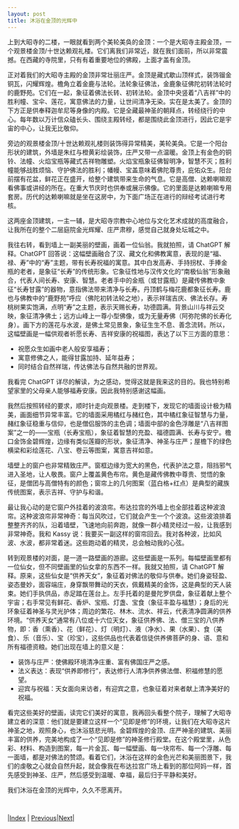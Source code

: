 ```yaml
---
layout: post
title: 沐浴在金顶的光辉中
---
```


上到大昭寺的二楼，一眼就看到两个美轮美奂的金顶：一个是大昭寺主殿金顶，一个观景楼金顶/十世达赖观礼楼。它们离我们非常近，就在我们面前，所以非常震撼。在西藏的寺院里，只有有着重要地位的佛殿，上面才盖有金顶。

正对着我们的大昭寺主殿的金顶非常壮丽庄严。金顶是藏式歇山顶样式，装饰镏金铜瓦，闪耀辉煌。檐角立着金鹿与法轮。法轮象征佛法，金鹿象征佛陀初转法轮时的鹿野苑。它们在一起，象征着佛法长转、初转法轮。金顶中央竖着“八吉祥”中的胜利幢、宝伞、莲花，寓意佛法的力量，让世间清净无染。实在是太美了。金顶的下方正是供奉释迦牟尼等身像的内殿。它是全藏最神圣的朝拜点，转经绕行的中心。每年数以万计信众磕长头、围绕主殿转经，都是围绕此金顶进行，因此它是宇宙的中心，让我无比敬仰。

旁边的观景楼金顶/十世达赖观礼楼则装饰得异常精美，美轮美奂。它是一个阳台形状的建筑，外墙是朱红与橙黄彩绘装饰，庄严又带一点温暖。金顶上有金色的铜铃、法幢、火焰宝瓶等藏式吉祥物雕塑。火焰宝瓶象征佛智明净，智慧不灭；胜利幢能够战胜烦恼、守护佛法的胜利；幡幔、宝盖意味着佛陀尊贵，庇佑众生。阳台前摆有花盆，鲜花正在盛开，给整个建筑带来生命的气息。它是高僧、达赖喇嘛观看佛事或讲经的所在。在重大节庆时也供奉或展示佛像。它的里面是达赖喇嘛专用套房。历代的达赖喇嘛就是坐在这房中，为下面广场正在进行的辩经考试进行考核。

这两座金顶建筑，一主一辅，是大昭寺宗教中心地位与文化艺术成就的高度融合，让我所在的整个二层庭院金光辉耀、庄严肃穆，感觉自己就身处坛城之中。

我往右转，看到墙上一副美丽的壁画，画着一位仙翁。我就拍照，请 ChatGPT 解释。ChatGPT 回答说：这幅壁画融合了汉、藏文化和佛教寓意，表现的是“福、禄、寿”中的“寿”主题，带有长寿祝福的寓意。其中白发高寿、手持拐杖、手捧金瓶的老者，是象征“长寿”的传统形象。它象征性地与汉传文化的“南极仙翁”形象融合，代表人间长寿、安康、智慧。老者手中的金瓶（或甘露瓶）是藏传佛教中象征“长寿甘露”的器物，意指佛法带来清净与长寿。丹顶鹤与梅花鹿都象征长寿。鹿也与佛教中的“鹿野苑”呼应（佛陀初转法轮之地），表示祥瑞吉庆、佛法长存。寿桃树果实饱满，点明“寿”之主题，表示天赐长寿，功德圆满。背景山川与祥云交映，象征清净佛土；远方山峰上一尊小型佛像，或为无量寿佛（阿弥陀佛的长寿化身）。画下方的莲花与水波，是佛土常见景象，象征生生不息、善念流转。所以，这幅壁画是一幅供观者祈愿长寿、吉祥安康的祝福图，表达了以下三方面的意思：
* 祝愿众生如画中老人般安享福寿；
* 寓意修佛之人，能得甘露加持、延年益寿；
* 同时结合自然祥瑞，传达佛法与自然共融的世界观。

我看完 ChatGPT 详尽的解读，为之感动，觉得这就是我来这的目的。我也特别希望家里的父母亲人能够福寿安康。因此我特别感谢这幅画。

我然后按照转经的要求，顺时针走向观景楼。走到楼下，发现它的墙面设计极为精美，画面细节异常丰富。它的墙面采用橘红与赭红色，其中橘红象征智慧与力量，赭红象征稳重与信仰，也是僧侣服饰的主色调；墙面中部的金色浮雕是“八吉祥图案”之一的——宝瓶（长寿宝瓶），象征着智慧的充盈、福德圆满、长寿与安宁。檐口金饰金碧辉煌，边缘有类似莲瓣的形状，象征清净、神圣与庄严；屋檐下的绿色横梁和彩绘莲花、八宝、卷云等图案，寓意吉祥如意。

墙壁上的窗户也非常精致庄严。窗框边缘为宽大的黑色，代表护法之意，阻挡邪气进入圣地，让人敬畏。窗户上覆盖黄色布帘。黄色是藏传佛教中尊贵、觉悟的象征，是僧团与高僧特有的颜色；窗帘上的几何图案（蓝白格+红点）是典型的藏族传统图案，表示吉祥、守护与和谐。

最让我心动的是它窗户外挂着的波浪帘。布达拉宫的外墙上也全部挂着这种波浪帘。这种波浪帘非常神奇：每当风吹过，它们就会产生一个个波浪。这些波浪排着整整齐齐的队，沿着墙壁，飞速地向前奔跑，就像一群小精灵经过一般，让我感到非常神奇。我和 Kassy 说：我要买一副这样的窗帘回去。我对各种波，比如风波、水波，都非常着迷。这些跑动着的精灵，总会触动我的心弦。

转到观景楼的对面，是一道一路壁画的游廊。这些壁画是一系列。每幅壁画里都有一位仙女，但不同壁画里的仙女拿的东西不一样。我就又拍照，请 ChatGPT 解释。原来，这些仙女是“供养天女”，象征着对佛法的敬仰与供奉。她们身姿轻盈、姿态曼妙，面容端庄，身穿飘带舞动的天衣，佩戴精美的金饰，这是典型的天人装束。她们手执供品，赤足踏在莲台上。左手托着的是曼陀罗供盘，象征着献上整个宇宙；右手常见有鲜花、香炉、宝瓶、灯盏、宝食（象征丰盈与福慧）；身后的光环象征着神圣与灵光护体；周边的繁花、林木、流水、祥云，代表清净圆满的供养环境。“供养天女”通常有八位或十六位天女，象征供养佛、法、僧三宝的八供养物，即：香（熏香）、花（鲜花）、灯（明灯）、液（净水）、果（水果）、食（美食）、乐（音乐）、宝（珍宝），这些供品也代表着信徒供养佛菩萨的身、语、意和所有福德资粮。她们出现在墙上的意义是：
* 装饰与庄严：使佛殿环境清净庄重、富有佛国庄严之感。
* 法义表达：表现“供养即修行”，表达修行人清净供养佛法僧、积福修慧的愿望。
* 迎宾与祝福：天女面向来访者，有迎宾之意，也象征着对来者献上清净美好的祝福。

看完这些美好的壁画，读完它们美好的寓意，我再回头看整个院子，理解了大昭寺建立者的深意：他们就是要建立这样一个“见即是修”的环境，让我们在大昭寺这片神圣之地，观照身心，也沐浴慈悲光明。金碧辉煌的金顶、庄严神圣的建筑、美丽丰富的供养，完美地构成了一个“见即是修”的神圣修行殿堂。在这个殿堂里，从色彩、材料、构造到图案，每一片金瓦、每一幅壁画、每一块帘布、每一个浮雕、每一面墙，都是对佛法的赞颂。看着它们，沐浴在这样的金色光芒和美丽图景下，我们的虔敬之心就会自然升起，就会像我在布达拉宫广场上看到的那位阿妈一样，首先感受到神圣、庄严，然后感受到温暖、幸福，最后归于平静和美好。

我们沐浴在金顶的光辉中，久久不愿离开。

<br/>

|[Index](../) | [Previous](19-in-dazhao)|[Next](21-tanchen)|
